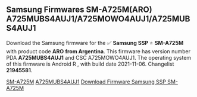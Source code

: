 <h2>Samsung Firmwares SM-A725M(ARO) A725MUBS4AUJ1/A725MOWO4AUJ1/A725MUBS4AUJ1</h2>
Download the Samsung firmware for the ✅ <strong>Samsung SSP </strong> ⭐ <strong>SM-A725M</strong> with product code <strong>ARO</strong> <strong> from Argentina</strong>. This firmware has version number PDA <strong>A725MUBS4AUJ1</strong> and CSC A725MOWO4AUJ1. The operating system of this firmware is Android R , with build date 2021-11-06. Changelist <strong>21945581</strong>.


[SM-A725M](https://samfirm.shop/samsung/model/SM-A725M)
[A725MUBS4AUJ1](https://samfirm.shop/samsung/pda/A725MUBS4AUJ1)
[Download Firmware Samsung SSP SM-A725M](https://samfirm.shop/samsung/firmware/472193)
